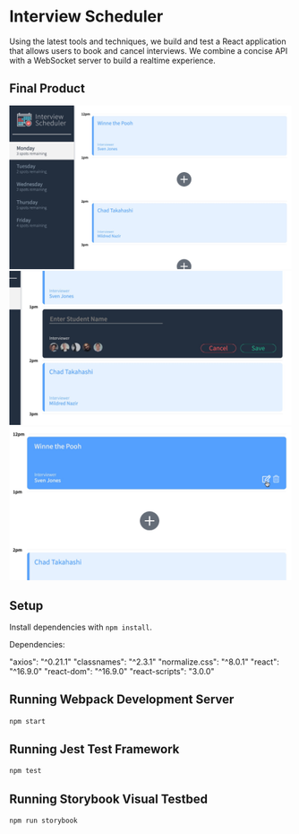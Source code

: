 # Interview Scheduler

Using the latest tools and techniques, we build and test a React application that allows users to book and cancel interviews. We combine a concise API with a WebSocket server to build a realtime experience.

## Final Product

!["Interview Scheduler App"](https://github.com/beepsboops/scheduler/blob/master/docs/interview-scheduler-app.jpg)
!["Create Appointment"](https://github.com/beepsboops/scheduler/blob/master/docs/create-appointment.jpg)
!["Edit or Delete Appointment"](https://github.com/beepsboops/scheduler/blob/master/docs/edit-delete-appointment.jpg)

## Setup

Install dependencies with `npm install`.

Dependencies:

"axios": "^0.21.1"
"classnames": "^2.3.1"
"normalize.css": "^8.0.1"
"react": "^16.9.0"
"react-dom": "^16.9.0"
"react-scripts": "3.0.0"

## Running Webpack Development Server

```sh
npm start
```

## Running Jest Test Framework

```sh
npm test
```

## Running Storybook Visual Testbed

```sh
npm run storybook
```
